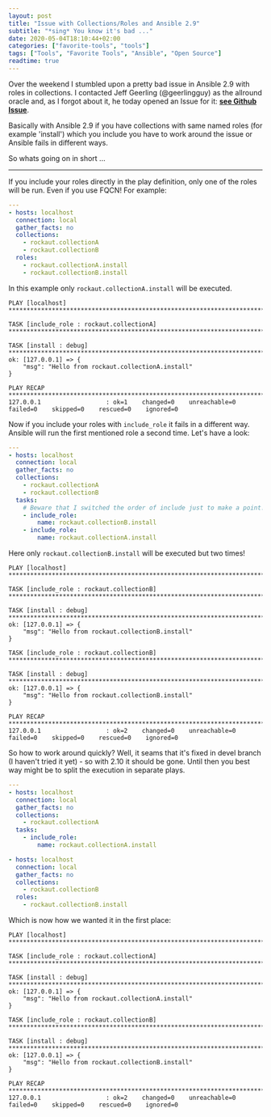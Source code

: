 ```yaml
---
layout: post
title: "Issue with Collections/Roles and Ansible 2.9"
subtitle: "*sing* You know it's bad ..."
date: 2020-05-04T18:10:44+02:00
categories: ["favorite-tools", "tools"]
tags: ["Tools", "Favorite Tools", "Ansible", "Open Source"]
readtime: true
---
```


Over the weekend I stumbled upon a pretty bad issue in Ansible 2.9 with roles in collections.
I contacted Jeff Geerling (@geerlingguy) as the allround oracle and, as I forgot about it, he today opened an Issue for it: __[see Github Issue](https://github.com/ansible/ansible/issues/69307)__.

Basically with Ansible 2.9 if you have collections with same named roles (for example 'install') which you include you have to work around the issue or Ansible fails in different ways.

So whats going on in short ...
<!--more-->

---

If you include your roles directly in the play definition, only one of the roles will be run. Even if you use FQCN!
For example:

```yaml
---
- hosts: localhost
  connection: local
  gather_facts: no
  collections:
    - rockaut.collectionA
    - rockaut.collectionB
  roles:
    - rockaut.collectionA.install
    - rockaut.collectionB.install 
```

In this example only `rockaut.collectionA.install` will be executed.

```console
PLAY [localhost] *******************************************************************************************************

TASK [include_role : rockaut.collectionA] ******************************************************************************

TASK [install : debug] *************************************************************************************************
ok: [127.0.0.1] => {
    "msg": "Hello from rockaut.collectionA.install"
}

PLAY RECAP *************************************************************************************************************
127.0.0.1                  : ok=1    changed=0    unreachable=0    failed=0    skipped=0    rescued=0    ignored=0 
```

Now if you include your roles with `include_role` it fails in a different way. Ansible will run the first mentioned role a second time.
Let's have a look:

```yaml
---
- hosts: localhost
  connection: local
  gather_facts: no
  collections:
    - rockaut.collectionA
    - rockaut.collectionB
  tasks:
    # Beware that I switched the order of include just to make a point!
    - include_role:
        name: rockaut.collectionB.install
    - include_role:
        name: rockaut.collectionA.install 
```

Here only `rockaut.collectionB.install` will be executed but two times!

```console
PLAY [localhost] *******************************************************************************************************

TASK [include_role : rockaut.collectionB] ******************************************************************************

TASK [install : debug] *************************************************************************************************
ok: [127.0.0.1] => {
    "msg": "Hello from rockaut.collectionB.install"
}

TASK [include_role : rockaut.collectionB] ******************************************************************************

TASK [install : debug] *************************************************************************************************
ok: [127.0.0.1] => {
    "msg": "Hello from rockaut.collectionB.install"
}

PLAY RECAP *************************************************************************************************************
127.0.0.1                  : ok=2    changed=0    unreachable=0    failed=0    skipped=0    rescued=0    ignored=0 
```

So how to work around quickly? Well, it seams that it's fixed in devel branch (I haven't tried it yet) - so with 2.10 it should be gone.
Until then you best way might be to split the execution in separate plays.

```yaml
---
- hosts: localhost
  connection: local
  gather_facts: no
  collections:
    - rockaut.collectionA
  tasks:
    - include_role:
        name: rockaut.collectionA.install

- hosts: localhost
  connection: local
  gather_facts: no
  collections:
    - rockaut.collectionB
  roles:
    - rockaut.collectionB.install
```

Which is now how we wanted it in the first place:

```console
PLAY [localhost] *******************************************************************************************************

TASK [include_role : rockaut.collectionA] ******************************************************************************

TASK [install : debug] *************************************************************************************************
ok: [127.0.0.1] => {
    "msg": "Hello from rockaut.collectionA.install"
}

TASK [include_role : rockaut.collectionB] ******************************************************************************

TASK [install : debug] *************************************************************************************************
ok: [127.0.0.1] => {
    "msg": "Hello from rockaut.collectionB.install"
}

PLAY RECAP *************************************************************************************************************
127.0.0.1                  : ok=2    changed=0    unreachable=0    failed=0    skipped=0    rescued=0    ignored=0 
```
